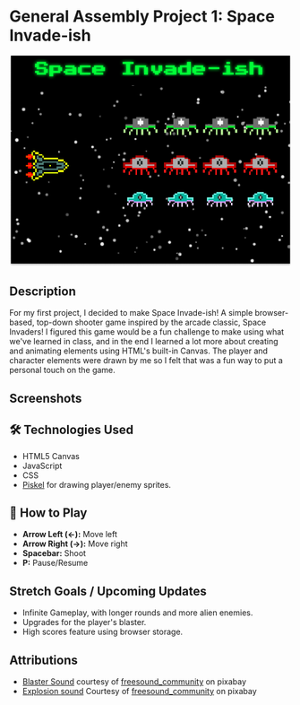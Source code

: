 # General Assembly Project 1: Space Invade-ish

![Logo](/assets/images/logo.png "Space invade-ish Logo")

## Description

For my first project, I decided to make Space Invade-ish! A simple browser-based,
top-down shooter game inspired by the arcade classic, Space Invaders! I figured
this game would be a fun challenge to make using what we've learned in class,
and in the end I learned a lot more about creating and animating elements using
HTML's built-in Canvas. The player and character elements were drawn by me so I
felt that was a fun way to put a personal touch on the game.

## Screenshots

## 🛠️ Technologies Used  

- HTML5 Canvas  
- JavaScript
- CSS
- [Piskel](https://piskelapp.com) for drawing player/enemy sprites.

## 📜 How to Play

- **Arrow Left (←):** Move left  
- **Arrow Right (→):** Move right  
- **Spacebar:** Shoot  
- **P:** Pause/Resume

## Stretch Goals / Upcoming Updates

- Infinite Gameplay, with longer rounds and more alien enemies.
- Upgrades for the player's blaster.
- High scores feature using browser storage.

## Attributions

- [Blaster Sound](https://pixabay.com/sound-effects/blaster-103340/) courtesy of
[freesound_community](https://pixabay.com/users/freesound_community-46691455/)
on pixabay
- [Explosion sound](https://pixabay.com/sound-effects/8-bit-explosion-low-resonant-45659/)
Courtesy of
[freesound_community](https://pixabay.com/users/freesound_community-46691455/)
on pixabay
